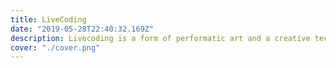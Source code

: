 ```yaml
---
title: LiveCoding
date: "2019-05-28T22:40:32.169Z"
description: Livecoding is a form of performatic art and a creative technique based upon the use of improvised interactive programming.
cover: "./cover.png"
---
```

